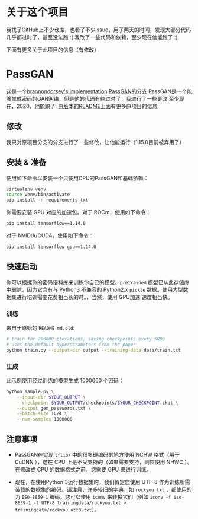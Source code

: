 # 关于这个项目

我找了GitHub上不少仓库，也看了不少issue，用了两天的时间，发现大部分代码几乎都过时了，甚至没法跑 :(
我改了一些代码和依赖，至少现在他能跑了 :)

下面有更多关于此项目的信息（有修改）

# PassGAN

这是一个[brannondorsey's implementation](https://github.com/brannondorsey/PassGAN)  [PassGAN](https://arxiv.org/abs/1709.00440)的分支 PassGAN是一个能够生成密码的GAN网络，但是他的代码有些过时了，我进行了一些更改
至少现在，2020，他能跑了.  [原版本的README](README.md.old)上面有更多原项目的信息.

## 修改

我只对原项目分支的分支进行了一些修改，让他能运行（1.15.0目前被弃用了）

## 安装 & 准备

使用如下命令以安装一个只使用CPU的PassGAN和基础依赖：

````bash
virtualenv venv
source venv/bin/activate
pip install -r requirements.txt
````

你需要安装 GPU 对应的加速包。对于 ROCm，使用如下命令：

````bash
pip install tensorflow==1.14.0
````

对于 NVIDIA/CUDA，使用如下命令：

````bash
pip install tensorflow-gpu==1.14.0
````

## 快速启动

你可以根据你的密码语料库来训练你自己的模型。`pretrained` 模型已从此存储库中删除，因为它含有与 Python3 不兼容的 Python2.x `pickle` 数据。使用大型数据集进行培训需要花费相当长的时。，当然，使用 GPU加速 速度相当快。 

### 训练

来自于原始的 `README.md.old`:

```bash
# train for 200000 iterations, saving checkpoints every 5000
# uses the default hyperparameters from the paper
python train.py --output-dir output --training-data data/train.txt
```

### 生成

此示例使用经过训练的模型生成 1000000 个密码： 

```bash
python sample.py \
	--input-dir $YOUR_OUTPUT \
	--checkpoint $YOUR_OUTPUT/checkpoints/$YOUR_CHECKPOINT.ckpt \
	--output gen_passwords.txt \
	--batch-size 1024 \
	--num-samples 1000000
```

## 注意事项

* PassGAN在实现 `tflib/` 中的很多硬编码的地方使用 NCHW 格式（用于 CuDNN ），这在 CPU 上是不受支持的（如果需要支持，则应使用 NHWC ）。在修改成 CPU 的数据格式之前，您需要 GPU 来进行训练。

* 现在，在使用Python 3运行数据集时，我们假定您使用 UTF-8 作为训练所需装载的数据集的编码。请注意，许多较旧的字典，如 `rockyou.txt` ，都使用的为 `ISO-8859-1` 编码。您可以使用 `iconv` 来转换它们（例如 `iconv -f iso-8859-1 -t UTF-8 trainingdata/rockyou.txt > trainingdata/rockyou.utf8.txt`）。
